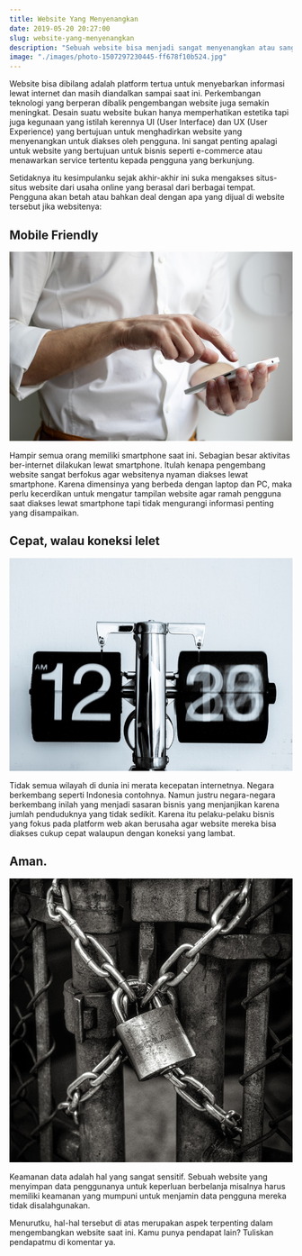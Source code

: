 ```yaml
---
title: Website Yang Menyenangkan
date: 2019-05-20 20:27:00
slug: website-yang-menyenangkan
description: "Sebuah website bisa menjadi sangat menyenangkan atau sangat menyebalkan. Tahu kenapa?"
image: "./images/photo-1507297230445-ff678f10b524.jpg"
---
```


Website bisa dibilang adalah platform tertua untuk menyebarkan informasi lewat internet dan masih diandalkan sampai saat ini. Perkembangan teknologi yang berperan dibalik pengembangan website juga semakin meningkat. Desain suatu website bukan hanya memperhatikan estetika tapi juga kegunaan yang istilah kerennya UI (User Interface) dan UX (User Experience) yang bertujuan untuk menghadirkan website yang menyenangkan untuk diakses oleh pengguna. Ini sangat penting apalagi untuk website yang bertujuan untuk bisnis seperti e-commerce atau menawarkan service tertentu kepada pengguna yang berkunjung.

Setidaknya itu kesimpulanku sejak akhir-akhir ini suka mengakses situs-situs website dari usaha online yang berasal dari berbagai tempat. Pengguna akan betah atau bahkan deal dengan apa yang dijual di website tersebut jika websitenya:

## Mobile Friendly
![mobile friendly](./images/photo-1512428559087-560fa5ceab42.jpg)

Hampir semua orang memiliki smartphone saat ini. Sebagian besar aktivitas ber-internet dilakukan lewat smartphone. Itulah kenapa pengembang website sangat berfokus agar websitenya nyaman diakses lewat smartphone. Karena dimensinya yang berbeda dengan laptop dan PC, maka perlu kecerdikan untuk mengatur tampilan website agar ramah pengguna saat diakses lewat smartphone tapi tidak mengurangi informasi penting yang disampaikan.

## Cepat, walau koneksi lelet
![cepat](./images/photo-1456574808786-d2ba7a6aa654.jpg)

Tidak semua wilayah di dunia ini merata kecepatan internetnya. Negara berkembang seperti Indonesia contohnya. Namun justru negara-negara berkembang inilah yang menjadi sasaran bisnis yang menjanjikan karena jumlah penduduknya yang tidak sedikit. Karena itu pelaku-pelaku bisnis yang fokus pada platform web akan berusaha agar website mereka bisa diakses cukup cepat walaupun dengan koneksi yang lambat.

## Aman.
![aman](./images/photo-1508345228704-935cc84bf5e2.jpg)

Keamanan data adalah hal yang sangat sensitif. Sebuah website yang menyimpan data penggunanya untuk keperluan berbelanja misalnya harus memiliki keamanan yang mumpuni untuk menjamin data pengguna mereka tidak disalahgunakan.

Menurutku, hal-hal tersebut di atas merupakan aspek terpenting dalam mengembangkan website saat ini. Kamu punya pendapat lain? Tuliskan pendapatmu di komentar ya.
